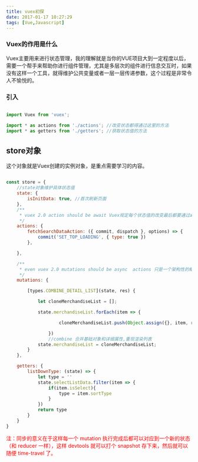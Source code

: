 ```yaml
---
title: vuex初探
date: 2017-01-17 10:27:29
tags: [Vue,Javascript]
---
```


### Vuex的作用是什么
Vuex主要用来进行状态管理，我的理解就是当你的VUE项目大到一定程度以后，需要一个帮手来帮助你进行组件管理，尤其是多层次的组件进行信息交互时，如果没有这样一个工具，就得维护公共变量或者一层一层传递参数，这个过程是非常令人不愉悦的。


### 引入

```javascript

import Vuex from 'vuex';

import * as actions from './actions'; //改变状态都得通过这里的方法
import * as getters from './getters'; //获取状态值的方法

```

## store对象
这个对象就是Vuex创建的实例对象，是重点需要学习的内容。

<!-- more -->

```javascript	

const store = {
	//state对象维护具体状态值
    state: {
        isInitData: true, //首次刷新页面
    },
    /**
     * vuex 2.0 action should be await Vuex规定每个状态值的改变最后都要通过actions函数来操作，并且规定必须是异步，因此调取接口的操作应该都在这里
     */
    actions: {
        fetchSearchDataAction: ({ commit, dispatch }, options) => {
            commit('SET_TOP_LOADING', { type: true })
        },

    },

    /**
     * even vuex 2.0 mutations should be async  actions 只是一个架构性的概念，并不是必须的，说到底只是一个函数，你在里面想干嘛都可以，只要最后触发 mutation 就行。
     */
    mutations: {

        [types.COMBINE_DETAIL_LIST](state, res) {

            let cloneMerchandiseList = [];

            state.merchandiseList.forEach(item => {

                    cloneMerchandiseList.push(Object.assign({}, item, res[item.sm_seq]));

                })
                //combine 合并基础对象和详细属性,重现渲染列表
            state.merchandiseList = cloneMerchandiseList;
        }
    },

    getters: {
        listDownType: (state) => {
            let type = ''
            state.selectListData.filter(item => {
                if(item.isSelect){
                    type = item.sortType
                }
            })
            return type
        }
    }
}

```

<font color=red>注：同步的意义在于这样每一个 mutation 执行完成后都可以对应到一个新的状态（和 reducer 一样），这样 devtools 就可以打个 snapshot 存下来，然后就可以随便 time-travel 了。</font>